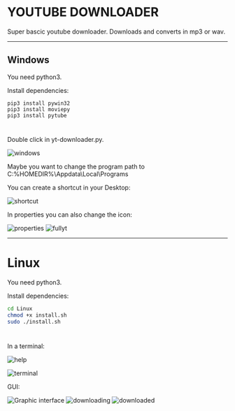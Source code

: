 # YOUTUBE DOWNLOADER
Super bascic youtube downloader. Downloads and converts in mp3 or wav. 
________________________________________________________________________________________________________


## Windows

You need python3. 

Install dependencies:

```batch
pip3 install pywin32
pip3 install moviepy
pip3 install pytube
```

#

Double click in yt-downloader.py.

![windows](https://user-images.githubusercontent.com/34777795/109870715-be899f80-7c6a-11eb-811c-da269cb65917.png)


Maybe you want to change the program path to C:\%HOMEDIR%\Appdata\Local\Programs

You can create a shortcut in your Desktop:

![shortcut](https://user-images.githubusercontent.com/34777795/109870841-de20c800-7c6a-11eb-849b-92cfdb1775bf.png)

In properties you can also change the icon:

![properties](https://user-images.githubusercontent.com/34777795/109870837-dd883180-7c6a-11eb-9c83-5c7dcea56755.png)
![fullyt](https://user-images.githubusercontent.com/34777795/109870834-dcef9b00-7c6a-11eb-906e-dd77441480b6.png)


________________________________________________________________________________________________________

# Linux
You need python3. 

Install dependencies:



```bash
cd Linux
chmod +x install.sh
sudo ./install.sh
```
# 

In a terminal:


![help](https://user-images.githubusercontent.com/34777795/109872053-2ee4f080-7c6c-11eb-8750-3912288a5658.png)

![terminal](https://user-images.githubusercontent.com/34777795/109872055-2ee4f080-7c6c-11eb-9f81-3af765974a9f.png)



GUI:

![Graphic interface](https://user-images.githubusercontent.com/34777795/109872045-2db3c380-7c6c-11eb-82aa-00c467d36db7.png)
![downloading](https://user-images.githubusercontent.com/34777795/109872051-2e4c5a00-7c6c-11eb-9d49-e3880f6de036.png)
![downloaded](https://user-images.githubusercontent.com/34777795/109872050-2e4c5a00-7c6c-11eb-9b0e-5560dee87387.png)



